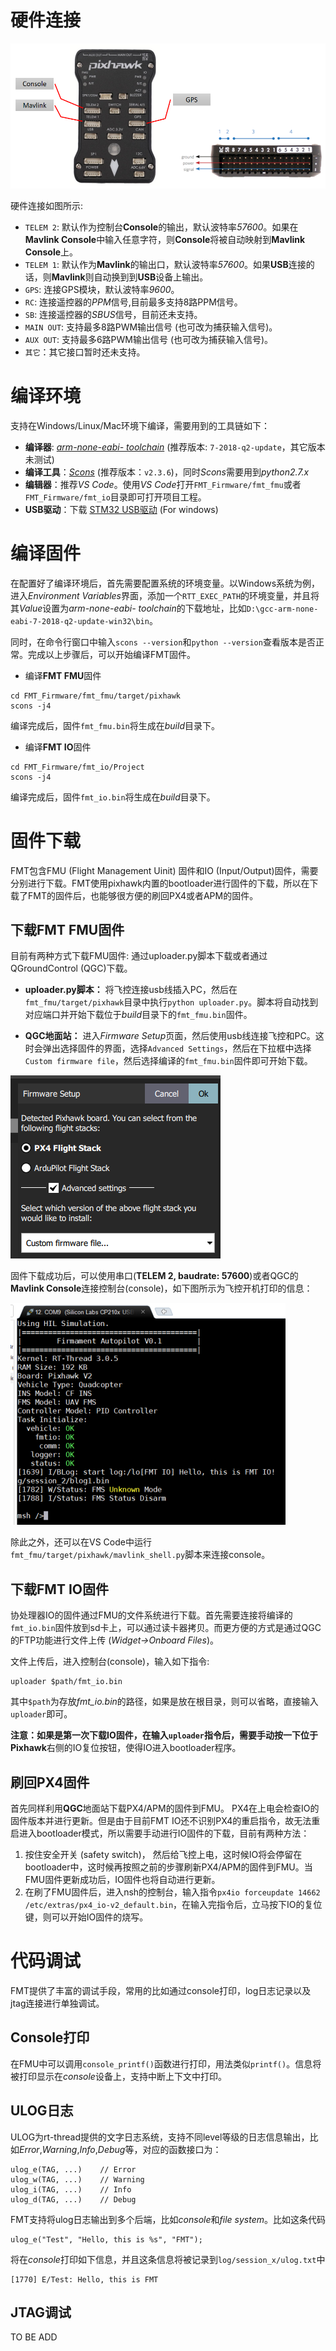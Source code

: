 # 硬件连接
![hardware](img/hardware.png)

硬件连接如图所示:

- `TELEM 2`: 默认作为控制台**Console**的输出，默认波特率*57600*。如果在**Mavlink Console**中输入任意字符，则**Console**将被自动映射到**Mavlink Console**上。
- `TELEM 1`: 默认作为**Mavlink**的输出口，默认波特率*57600*。如果**USB**连接的话，则**Mavlink**则自动换到到**USB**设备上输出。
- `GPS`: 连接GPS模块，默认波特率*9600*。
- `RC`: 连接遥控器的*PPM*信号,目前最多支持8路PPM信号。
- `SB`: 连接遥控器的*SBUS*信号，目前还未支持。
- `MAIN OUT`: 支持最多8路PWM输出信号 (也可改为捕获输入信号)。
- `AUX OUT`: 支持最多6路PWM输出信号 (也可改为捕获输入信号)。
- `其它`：其它接口暂时还未支持。

# 编译环境
支持在Windows/Linux/Mac环境下编译，需要用到的工具链如下：

- **编译器**: [*arm-none-eabi- toolchain*](https://developer.arm.com/tools-and-software/open-source-software/developer-tools/gnu-toolchain/gnu-rm/downloads) (推荐版本: `7-2018-q2-update`，其它版本未测试)
- **编译工具**：[*Scons*](https://sourceforge.net/projects/scons/files/scons/2.3.6/) (推荐版本：`v2.3.6`)，同时*Scons*需要用到*python2.7.x*
- **编辑器**：推荐*VS Code*。使用*VS Code*打开`FMT_Firmware/fmt_fmu`或者`FMT_Firmware/fmt_io`目录即可打开项目工程。
- **USB驱动**：下载 [STM32 USB驱动](https://www.st.com/en/development-tools/stsw-stm32102.html) (For windows)

# 编译固件
在配置好了编译环境后，首先需要配置系统的环境变量。以Windows系统为例，进入*Environment Variables*界面，添加一个`RTT_EXEC_PATH`的环境变量，并且将其*Value*设置为*arm-none-eabi- toolchain*的下载地址，比如`D:\gcc-arm-none-eabi-7-2018-q2-update-win32\bin`。

同时，在命令行窗口中输入`scons --version`和`python --version`查看版本是否正常。完成以上步骤后，可以开始编译FMT固件。

- 编译**FMT FMU**固件
```
cd FMT_Firmware/fmt_fmu/target/pixhawk
scons -j4
```
编译完成后，固件`fmt_fmu.bin`将生成在*build*目录下。

- 编译**FMT IO**固件
```
cd FMT_Firmware/fmt_io/Project
scons -j4
```
编译完成后，固件`fmt_io.bin`将生成在*build*目录下。

# 固件下载
FMT包含FMU (Flight Management Uinit) 固件和IO (Input/Output)固件，需要分别进行下载。FMT使用pixhawk内置的bootloader进行固件的下载，所以在下载了FMT的固件后，也能够很方便的刷回PX4或者APM的固件。

## 下载FMT FMU固件
目前有两种方式下载FMU固件: 通过uploader.py脚本下载或者通过QGroundControl (QGC)下载。

- **uploader.py脚本：**
将飞控连接usb线插入PC，然后在`fmt_fmu/target/pixhawk`目录中执行`python uploader.py`。脚本将自动找到对应端口并开始下载位于*build*目录下的`fmt_fmu.bin`固件。

- **QGC地面站：**
进入*Firmware Setup*页面，然后使用usb线连接飞控和PC。这时会弹出选择固件的界面，选择`Advanced Settings`，然后在下拉框中选择`Custom firmware file`，然后选择编译的`fmt_fmu.bin`固件即可开始下载。

![qgc_download](img/qgc_download.png)

固件下载成功后，可以使用串口(**TELEM 2, baudrate: 57600**)或者QGC的**Mavlink Console**连接控制台(console)，如下图所示为飞控开机打印的信息：

![console](img/console.png)

除此之外，还可以在VS Code中运行`fmt_fmu/target/pixhawk/mavlink_shell.py`脚本来连接console。

## 下载FMT IO固件
协处理器IO的固件通过FMU的文件系统进行下载。首先需要连接将编译的`fmt_io.bin`固件放到sd卡上，可以通过读卡器拷贝。而更方便的方式是通过QGC的FTP功能进行文件上传 (*Widget->Onboard Files*)。

文件上传后，进入控制台(console)，输入如下指令:
```
uploader $path/fmt_io.bin
```
其中`$path`为存放*fmt_io.bin*的路径，如果是放在根目录，则可以省略，直接输入`uploader`即可。

**注意：**如果是第一次下载IO固件，在输入`uploader`指令后，需要手动按一下位于**Pixhawk**右侧的IO复位按钮，使得IO进入bootloader程序。

## 刷回PX4固件
首先同样利用**QGC**地面站下载PX4/APM的固件到FMU。 PX4在上电会检查IO的固件版本并进行更新。但是由于目前FMT IO还不识别PX4的重启指令，故无法重启进入bootloader模式，所以需要手动进行IO固件的下载，目前有两种方法：

1. 按住安全开关 (safety switch)， 然后给飞控上电，这时候IO将会停留在bootloader中，这时候再按照之前的步骤刷新PX4/APM的固件到FMU。当FMU固件更新成功后，IO固件也将自动进行更新。
2. 在刷了FMU固件后，进入nsh的控制台，输入指令`px4io forceupdate 14662 /etc/extras/px4_io-v2_default.bin`，在输入完指令后，立马按下IO的复位键，则可以开始IO固件的烧写。

# 代码调试
FMT提供了丰富的调试手段，常用的比如通过console打印，log日志记录以及jtag连接进行单独调试。

## Console打印
在FMU中可以调用`console_printf()`函数进行打印，用法类似`printf()`。信息将被打印显示在*console*设备上，支持中断上下文中打印。

## ULOG日志
ULOG为rt-thread提供的文字日志系统，支持不同level等级的日志信息输出，比如*Error*,*Warning*,*Info*,*Debug*等，对应的函数接口为：
```
ulog_e(TAG, ...)	// Error
ulog_w(TAG, ...)	// Warning
ulog_i(TAG, ...)	// Info
ulog_d(TAG, ...)	// Debug
```
FMT支持将ulog日志输出到多个后端，比如*console*和*file system*。比如这条代码
```
ulog_e("Test", "Hello, this is %s", "FMT");
```
将在*console*打印如下信息，并且这条信息将被记录到`log/session_x/ulog.txt`中
```
[1770] E/Test: Hello, this is FMT
```

## JTAG调试
TO BE ADD